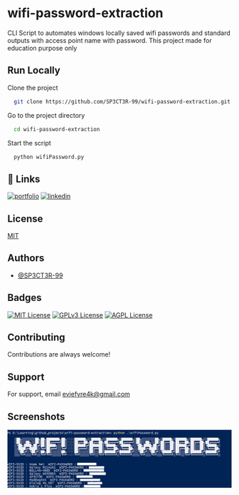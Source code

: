 
# wifi-password-extraction

CLI Script to automates windows locally saved wifi passwords and standard outputs with access point name with password. 
This project made for education purpose only


## Run Locally

Clone the project

```bash
  git clone https://github.com/SP3CT3R-99/wifi-password-extraction.git
```

Go to the project directory

```bash
  cd wifi-password-extraction
```

Start the script

```bash
  python wifiPassword.py
```


## 🔗 Links
[![portfolio](https://img.shields.io/badge/my_portfolio-000?style=for-the-badge&logo=ko-fi&logoColor=white)](https://www.cybersaradiyel.com/)
[![linkedin](https://img.shields.io/badge/linkedin-0A66C2?style=for-the-badge&logo=linkedin&logoColor=white)](https://www.linkedin.com/in/harindu-mansaka-2b093b214)



## License

[MIT](https://choosealicense.com/licenses/mit/)


## Authors

- [@SP3CT3R-99](https://github.com/SP3CT3R-99)


## Badges



[![MIT License](https://img.shields.io/badge/License-MIT-green.svg)](https://choosealicense.com/licenses/mit/)
[![GPLv3 License](https://img.shields.io/badge/License-GPL%20v3-yellow.svg)](https://opensource.org/licenses/)
[![AGPL License](https://img.shields.io/badge/license-AGPL-blue.svg)](http://www.gnu.org/licenses/agpl-3.0)


## Contributing

Contributions are always welcome!




## Support

For support, email eviefyre4k@gmail.com 


## Screenshots

![App Screenshot](https://github.com/SP3CT3R-99/wifi-password-extraction/blob/main/wifiPassword.png)


